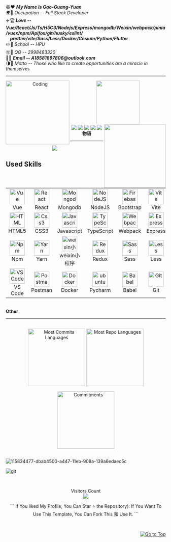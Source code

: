 <div>
  <div>
    😆❤️  <i><b>My Name Is Gao-Guang-Yuan</b></i><br>
    🌍💪  <i>Occupation -- Full Stack Developer</i><br>
    ✈️🏆  <i><b>Love -- Vue/React/Js/Ts/H5C3/Nodejs/Express/mongodb/Weixin/webpack/pinia/vuex/npm/Apifox/git/husky/eslint/<br>
                 &nbsp;&nbsp;&nbsp;&nbsp;prettier/vite/Sass/Less/Docker/Cesium/Python/Flutter</b></i><br>
    ✏️🌳  <i>School -- HPU</i><br>
    🉑🍉  <i>QQ -- 2998483320</i><br>
    🍻🚢  <i><b>Email -- A18581897806@outlook.com</b></i><br>
    🌗💐  <i>Motto -- Those who like to create opportunities are a miracle in themselves</i></br>
  </div>
</div> 
<hr>
<div align = 'center'>
  <img align = 'left' alt = 'Coding' width = '200' src = 'https://user-images.githubusercontent.com/102906132/163227643-6b63bf7a-f02c-4d03-86f1-ca524596b4d2.gif'>
  <img height="137px" src="https://github-readme-stats.vercel.app/api?username=sun0225SUN&hide_title=true&hide_border=true&show_icons=trueline_height=21&text_color=000&icon_color=000&bg_color=0,ea6161,ffc64d,fffc4d,52fa5a&theme=graywhite" /><img align = 'right' width = '194' height = '200' src = 'https://user-images.githubusercontent.com/102906132/163379190-a3c5b2d3-b1a7-4607-be9b-5bfb65a98dbc.gif'>  
</div>


<div align = 'center'> <img align = 'center' src="https://img.shields.io/badge/-HTML5-E34F26?style=flat-square&logo=html5&logoColor=white" /> <img align = 'center' src="https://img.shields.io/badge/-CSS3-1572B6?style=flat-square&logo=css3" /> <img align = 'center' src="https://img.shields.io/badge/-JavaScript-oringe?style=flat-square&logo=javascript" /> <img align = 'center' src = 'https://img.shields.io/badge/R-React-orange'> <img align = 'center' src = 'https://img.shields.io/badge/V-Vue-black'> </div>
 
<div align = 'center'><strong>物语</strong><br></div>
<hr>
<div align="center"> 
  <img src="https://github-profile-trophy.vercel.app/?username=JimmyLv" /> 
</div>

## Used Skills
<table align="center">
  <tr>
    <td align="center" width="96">
        <a href="#Vue">
            <img src="https://skillicons.dev/icons?i=vue" width="48" height="48" alt="Vue" />
        </a>
        <br>Vue
    </td>
      <td align="center" width="96">
        <a href="#React">
            <img src="https://skillicons.dev/icons?i=react" width="48" height="48" alt="React" />
        </a>
        <br>React
    </td>
      <td align="center" width="96">
        <a href="#Mongodb">
            <img src="https://skillicons.dev/icons?i=mongodb" width="48" height="48" alt="Mongodb" />
        </a>
        <br>Mongodb
    </td>
      <td align="center" width="96">
        <a href="#NodeJS">
            <img src="https://skillicons.dev/icons?i=nodejs" width="48" height="48" alt="NodeJS" />
        </a>
        <br>NodeJS
    </td>
      <td align="center" width="96">
        <a href="#Firebase">
            <img src="https://skillicons.dev/icons?i=bootstrap" width="48" height="48" alt="Firebase" />
        </a>
        <br>Bootstrap
    </td>
      <td align="center" width="96">
        <a href="#Vite">
            <img src="https://skillicons.dev/icons?i=vite" width="48" height="48" alt="Vite" />
        </a>
        <br>Vite
    </td>
     </td>
      <td align="center" width="96">
        <a href="#Pinia">
            <img src="https://skillicons.dev/icons?i=pinia" width="48" height="48" alt="Pinia" />
        </a>
        <br>Pinia
    </td>
  </tr>
  <tr>
      <td align="center" width="96">
      <a href="#html5">
        <img src="https://skillicons.dev/icons?i=html" width="48" height="48" alt="HTML" />
      </a>
      <br>HTML5
    </td>   
    <td align="center" width="96">
      <a href="#css3">
        <img src="https://upload.wikimedia.org/wikipedia/commons/thumb/6/62/CSS3_logo.svg/48px-CSS3_logo.svg.png" width="48" height="48" alt="Css3" />
      </a>
      <br>CSS3
    </td>
     <td align="center" width="96">
      <a href="#Javascript">
        <img src="https://skillicons.dev/icons?i=js" width="48" height="48" alt="Javascript" />
      </a>
      <br>Javascript
    </td>
     <td align="center" width="96">
      <a href="#TypeScript">
        <img src="https://skillicons.dev/icons?i=ts" width="48" height="48" alt="TypeScript" />
      </a>
      <br>TypeScript
    </td>
     <td align="center" width="96">
      <a href="#Webpack">
        <img src="https://skillicons.dev/icons?i=webpack" width="48" height="48" alt="Webpack" />
      </a>
      <br>Webpack
    </td>
     <td align="center" width="96">
      <a href="#Express">
        <img src="https://skillicons.dev/icons?i=express" width="48" height="48" alt="Express" />
      </a>
      <br>Express
    </td>      
    <td align="center" width="96">
      <a href="#Ai">
        <img src="https://skillicons.dev/icons?i=ai" width="48" height="48" alt="Ai" />
      </a>
      <br>Ai
    </td>      
  </tr>
  
  <tr>
     <td align="center" width="96">
      <a href="#Npm" >
        <img src="https://skillicons.dev/icons?i=npm" width="48" height="48" alt="Npm" />
      </a>
      <br>Npm
    </td>
      <td align="center" width="96">
      <a href="#Yarn">
        <img src="https://skillicons.dev/icons?i=yarn" width="48" height="48" alt="Yarn" />
      </a>
      <br>Yarn
    </td>
      <td align="center" width="96">
      <a href="#weixin">
        <img src="https://skillicons.dev/icons?i=gherkin" width="48" height="48" alt="weixin小程序" />
      </a>
      <br>weixin小程序
    </td>
     <td align="center" width="96">
      <a href="#Redux">
        <img src="https://skillicons.dev/icons?i=redux" width="48" height="48" alt="Redux" />
      </a>
      <br>Redux
    </td>
     <td align="center" width="96">
        <a href="#Sass">
            <img src="https://skillicons.dev/icons?i=sass" width="48" height="48"
                alt="Sass" />
        </a>
        <br>Sass
    </td>
    <td align="center" width="96">
        <a href="#Less">
            <img src="https://skillicons.dev/icons?i=less" width="48"
                height="48" alt="Less" />
        </a>
        <br>Less
    </td>   
    <td align="center" width="96">
        <a href="#Python">
            <img src="https://skillicons.dev/icons?i=python" width="48"
                height="48" alt="Python" />
        </a>
        <br>Python
    </td>   
  </tr>
   <tr>
     <td align="center"  width="96">
      <a href="#VSCode">
        <img src="https://upload.wikimedia.org/wikipedia/commons/9/9a/Visual_Studio_Code_1.35_icon.svg" width="48" height="48" alt="VS Code" />
      </a>
      <br>VS Code
    </td>
      <td align="center" width="96">
      <a href="#postman" >
        <img src="https://www.vectorlogo.zone/logos/getpostman/getpostman-icon.svg" width="48" height="48" alt="Postman" />
      </a>
      <br>Postman
     </td>
      <td align="center" width="96">
      <a href="#Docker" >
        <img src="https://skillicons.dev/icons?i=docker" width="48" height="48" alt="Docker" />
      </a>
      <br>Docker
    </td>
      <td align="center" width="96">
      <a href="#ubuntu" >
        <img src="https://skillicons.dev/icons?i=pycharm" width="48" height="48" alt="ubuntu" />
      </a>
      <br>Pycharm
    </td>
     <td align="center" width="96">
      <a href="#Babel">
        <img src="https://skillicons.dev/icons?i=babel" width="48" height="48" alt="Babel" />
      </a>
      <br>Babel
    </td>
      <td align="center" width="96">
      <a href="#git" >
        <img src="https://skillicons.dev/icons?i=git" width="48" height="48" alt="Git" />
      </a>
      <br>Git
    </td>
    <td align="center" width="96">
      <a href="#vercel" >
        <img src="https://skillicons.dev/icons?i=vercel" width="48" height="48" alt="Vercel" />
      </a>
      <br>Vercel
    </td>
      
    
  </tr>
</table>
<br>
<strong>Other</strong>
<hr />



<br/>
<div align="center">
  <img align="center" src="http://github-profile-summary-cards.vercel.app/api/cards/repos-per-language?username=Ggy-King&theme=2077" height="180em" alt="Most Commits Languages"/>
  <img align="center" src="http://github-profile-summary-cards.vercel.app/api/cards/stats?username=Ggy-King&theme=2077" height="180em" alt="Most Repo Languages"/>
</div>
<br/>
<div align="center">
  <img align="center" src="http://github-profile-summary-cards.vercel.app/api/cards/profile-details?username=Ggy-King&theme=2077" height="180em" alt="Commitments"/>
</div>

<br/>

![115834477-dbab4500-a447-11eb-908a-139a6edaec5c](https://github.com/LahiruHarshana/LahiruHarshana/assets/124744833/d5f490aa-d12a-45eb-935a-535c05da9261)

![git](https://user-images.githubusercontent.com/79472177/205426120-3426ca36-711a-4ad6-a064-5bcf708c84cf.jpg)

<br/>
<p align="center"> 
  Visitors Count<br>
  
  <img src="https://profile-counter.glitch.me/ThiroshMadhusha/count.svg" />
</p>


<p align="center"> 
  ```
If You liked My Profile, You Can Star ⭐ the Repository): If You Want To Use This Template, You Can Fork This 和 Use It.
  ```
</p>
<br />
<p align="right"><a href="#top"><img src="https://img.shields.io/static/v1?label&message=Go+to+Top&color=0b6ab3&style=flat&logo" alt="Go to Top" /></a></p>
